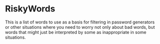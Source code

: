 # RiskyWords
This is a list of words to use as a basis for filtering in password generators or other situations where you need to worry not only about bad words, but words that might just be interpreted by some as inappropriate in some situations.
